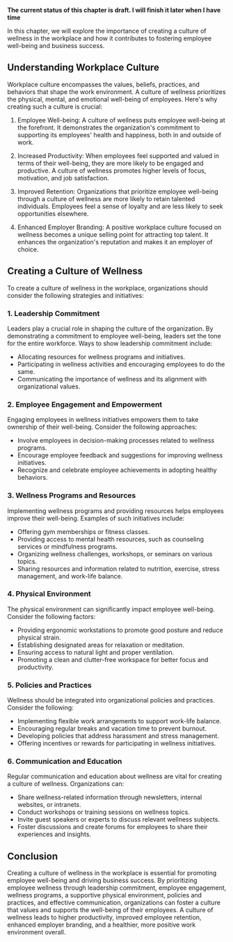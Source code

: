 **The current status of this chapter is draft. I will finish it later when I have time**

In this chapter, we will explore the importance of creating a culture of wellness in the workplace and how it contributes to fostering employee well-being and business success.

Understanding Workplace Culture
-------------------------------

Workplace culture encompasses the values, beliefs, practices, and behaviors that shape the work environment. A culture of wellness prioritizes the physical, mental, and emotional well-being of employees. Here's why creating such a culture is crucial:

1. Employee Well-being: A culture of wellness puts employee well-being at the forefront. It demonstrates the organization's commitment to supporting its employees' health and happiness, both in and outside of work.

2. Increased Productivity: When employees feel supported and valued in terms of their well-being, they are more likely to be engaged and productive. A culture of wellness promotes higher levels of focus, motivation, and job satisfaction.

3. Improved Retention: Organizations that prioritize employee well-being through a culture of wellness are more likely to retain talented individuals. Employees feel a sense of loyalty and are less likely to seek opportunities elsewhere.

4. Enhanced Employer Branding: A positive workplace culture focused on wellness becomes a unique selling point for attracting top talent. It enhances the organization's reputation and makes it an employer of choice.

Creating a Culture of Wellness
------------------------------

To create a culture of wellness in the workplace, organizations should consider the following strategies and initiatives:

### 1. Leadership Commitment

Leaders play a crucial role in shaping the culture of the organization. By demonstrating a commitment to employee well-being, leaders set the tone for the entire workforce. Ways to show leadership commitment include:

* Allocating resources for wellness programs and initiatives.
* Participating in wellness activities and encouraging employees to do the same.
* Communicating the importance of wellness and its alignment with organizational values.

### 2. Employee Engagement and Empowerment

Engaging employees in wellness initiatives empowers them to take ownership of their well-being. Consider the following approaches:

* Involve employees in decision-making processes related to wellness programs.
* Encourage employee feedback and suggestions for improving wellness initiatives.
* Recognize and celebrate employee achievements in adopting healthy behaviors.

### 3. Wellness Programs and Resources

Implementing wellness programs and providing resources helps employees improve their well-being. Examples of such initiatives include:

* Offering gym memberships or fitness classes.
* Providing access to mental health resources, such as counseling services or mindfulness programs.
* Organizing wellness challenges, workshops, or seminars on various topics.
* Sharing resources and information related to nutrition, exercise, stress management, and work-life balance.

### 4. Physical Environment

The physical environment can significantly impact employee well-being. Consider the following factors:

* Providing ergonomic workstations to promote good posture and reduce physical strain.
* Establishing designated areas for relaxation or meditation.
* Ensuring access to natural light and proper ventilation.
* Promoting a clean and clutter-free workspace for better focus and productivity.

### 5. Policies and Practices

Wellness should be integrated into organizational policies and practices. Consider the following:

* Implementing flexible work arrangements to support work-life balance.
* Encouraging regular breaks and vacation time to prevent burnout.
* Developing policies that address harassment and stress management.
* Offering incentives or rewards for participating in wellness initiatives.

### 6. Communication and Education

Regular communication and education about wellness are vital for creating a culture of wellness. Organizations can:

* Share wellness-related information through newsletters, internal websites, or intranets.
* Conduct workshops or training sessions on wellness topics.
* Invite guest speakers or experts to discuss relevant wellness subjects.
* Foster discussions and create forums for employees to share their experiences and insights.

Conclusion
----------

Creating a culture of wellness in the workplace is essential for promoting employee well-being and driving business success. By prioritizing employee wellness through leadership commitment, employee engagement, wellness programs, a supportive physical environment, policies and practices, and effective communication, organizations can foster a culture that values and supports the well-being of their employees. A culture of wellness leads to higher productivity, improved employee retention, enhanced employer branding, and a healthier, more positive work environment overall.
